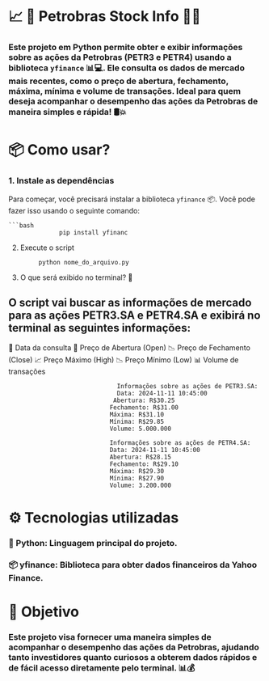 # 📈 🚀 **Petrobras Stock Info** 🐋💸
### Este projeto em Python permite obter e exibir informações sobre as ações da Petrobras (PETR3 e PETR4) usando a biblioteca `yfinance` 📊💻. Ele consulta os dados de mercado mais recentes, como o preço de abertura, fechamento, máxima, mínima e volume de transações. Ideal para quem deseja acompanhar o desempenho das ações da **Petrobras** de maneira simples e rápida! 🛢️💥

#  📦 **Como usar**?
### 1. Instale as dependências
Para começar, você precisará instalar a biblioteca `yfinance` 📦. Você pode fazer isso usando o seguinte comando:

    ```bash
                  pip install yfinanc


2. Execute o script
 
            python nome_do_arquivo.py

3. O que será exibido no terminal? 🤔
## O script vai buscar as informações de mercado para as ações PETR3.SA e PETR4.SA e exibirá no terminal as seguintes informações:

📅 Data da consulta
🏦 Preço de Abertura (Open)
📉 Preço de Fechamento (Close)
📈 Preço Máximo (High)
📉 Preço Mínimo (Low)
📊 Volume de transações

                                  Informações sobre as ações de PETR3.SA:
                                  Data: 2024-11-11 10:45:00
                                 Abertura: R$30.25
                                Fechamento: R$31.00
                                Máxima: R$31.10
                                Mínima: R$29.85
                                Volume: 5.000.000

                                Informações sobre as ações de PETR4.SA:
                                Data: 2024-11-11 10:45:00
                                Abertura: R$28.15
                                Fechamento: R$29.10
                                Máxima: R$29.30
                                Mínima: R$27.90
                                Volume: 3.200.000

# ⚙️ Tecnologias utilizadas
### 🐍 Python: Linguagem principal do projeto.
### 📦 yfinance: Biblioteca para obter dados financeiros da Yahoo Finance.

# 🎯 Objetivo
### Este projeto visa fornecer uma maneira simples de acompanhar o desempenho das ações da Petrobras, ajudando tanto investidores quanto curiosos a obterem dados rápidos e de fácil acesso diretamente pelo terminal. 📊💰
